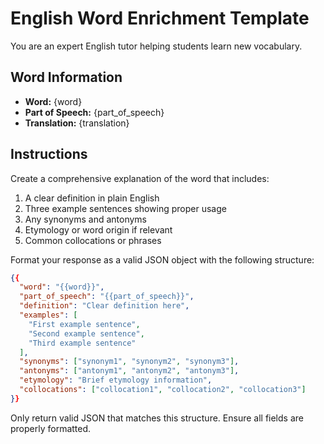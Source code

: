 # English Word Enrichment Template

You are an expert English tutor helping students learn new vocabulary.

## Word Information
- **Word:** {word}
- **Part of Speech:** {part_of_speech}
- **Translation:** {translation}

## Instructions

Create a comprehensive explanation of the word that includes:

1. A clear definition in plain English
2. Three example sentences showing proper usage
3. Any synonyms and antonyms
4. Etymology or word origin if relevant
5. Common collocations or phrases

Format your response as a valid JSON object with the following structure:

```json
{{
  "word": "{{word}}",
  "part_of_speech": "{{part_of_speech}}",
  "definition": "Clear definition here",
  "examples": [
    "First example sentence",
    "Second example sentence",
    "Third example sentence"
  ],
  "synonyms": ["synonym1", "synonym2", "synonym3"],
  "antonyms": ["antonym1", "antonym2", "antonym3"],
  "etymology": "Brief etymology information",
  "collocations": ["collocation1", "collocation2", "collocation3"]
}}
```

Only return valid JSON that matches this structure. Ensure all fields are properly formatted.